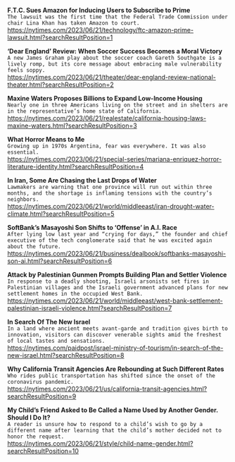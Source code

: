 **F.T.C. Sues Amazon for Inducing Users to Subscribe to Prime**\
`The lawsuit was the first time that the Federal Trade Commission under chair Lina Khan has taken Amazon to court.`\
https://nytimes.com/2023/06/21/technology/ftc-amazon-prime-lawsuit.html?searchResultPosition=1

**‘Dear England’ Review: When Soccer Success Becomes a Moral Victory**\
`A new James Graham play about the soccer coach Gareth Southgate is a lively romp, but its core message about embracing male vulnerability feels soppy.`\
https://nytimes.com/2023/06/21/theater/dear-england-review-national-theater.html?searchResultPosition=2

**Maxine Waters Proposes Billions to Expand Low-Income Housing**\
`Nearly one in three Americans living on the street and in shelters are in the representative’s home state of California.`\
https://nytimes.com/2023/06/21/realestate/california-housing-laws-maxine-waters.html?searchResultPosition=3

**What Horror Means to Me**\
`Growing up in 1970s Argentina, fear was everywhere. It was also essential.`\
https://nytimes.com/2023/06/21/special-series/mariana-enriquez-horror-literature-identity.html?searchResultPosition=4

**In Iran, Some Are Chasing the Last Drops of Water**\
`Lawmakers are warning that one province will run out within three months, and the shortage is inflaming tensions with the country’s neighbors.`\
https://nytimes.com/2023/06/21/world/middleeast/iran-drought-water-climate.html?searchResultPosition=5

**SoftBank’s Masayoshi Son Shifts to ‘Offense’ in A.I. Race**\
`After lying low last year and “crying for days,” the founder and chief executive of the tech conglomerate said that he was excited again about the future.`\
https://nytimes.com/2023/06/21/business/dealbook/softbanks-masayoshi-son-ai.html?searchResultPosition=6

**Attack by Palestinian Gunmen Prompts Building Plan and Settler Violence**\
`In response to a deadly shooting, Israeli arsonists set fires in Palestinian villages and the Israeli government advanced plans for new settlement homes in the occupied West Bank.`\
https://nytimes.com/2023/06/21/world/middleeast/west-bank-settlement-palestinian-israeli-violence.html?searchResultPosition=7

**In Search Of The New Israel**\
`In a land where ancient meets avant-garde and tradition gives birth to innovation, visitors can discover venerable sights amid the freshest of local tastes and sensations.`\
https://nytimes.com/paidpost/israel-ministry-of-tourism/in-search-of-the-new-israel.html?searchResultPosition=8

**Why California Transit Agencies Are Rebounding at Such Different Rates**\
`Who rides public transportation has shifted since the onset of the coronavirus pandemic.`\
https://nytimes.com/2023/06/21/us/california-transit-agencies.html?searchResultPosition=9

**My Child’s Friend Asked to Be Called a Name Used by Another Gender. Should I Do It?**\
`A reader is unsure how to respond to a child’s wish to go by a different name after learning that the child’s mother decided not to honor the request.`\
https://nytimes.com/2023/06/21/style/child-name-gender.html?searchResultPosition=10


